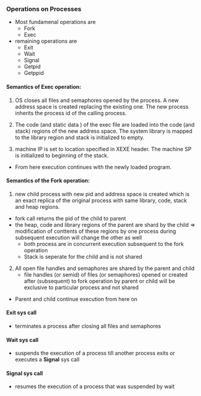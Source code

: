 ### Operations on Processes
- Most fundamenal operations are
    - Fork
    - Exec
- remaining operations are
    - Exit
    - Wait
    - Signal
    - Getpid
    - Getppid
#### Semantics of Exec operation:
1. OS closes all files and semaphores opened by the process.  A new address space is created replacing the existing one.  The new process inherits the process id of the calling process.

2. The code (and static data ) of the exec file are loaded into the code (and stack) regions of the new address space.  The system library is mapped to the library region and stack is initialized to empty.

3. machine IP is set to location specified in XEXE header.  The machine SP is initialized to beginning of the stack. 
- From here execution continues with the newly loaded program.

#### Semantics of the Fork operation:
1. new child process with new pid and address space is created which is an exact replica of the original process with same library, code, stack and heap regions.
- fork call returns the pid of the child to parent
- the heap, code and library regions of the parent are shard by the child
    => modification of conttents of these regions by one process during subsequent execution will change the other as well
    - both process are in concurrent execution subsequent to the fork operation
    - Stack is seperate for the child and is not shared

2. All open file handles and semaphores are shared by the parent and child
    - file handles (or semid) of files (or semaphores) opened or created after (subsequent) to fork operation by parent or child will be exclusive to particular process and not shared
- Parent and child continue execution from here on

#### Exit sys call
- terminates a process after closing all files and semaphores

#### Wait sys call
- suspends the execution of a process till another process exits or executes a **Signal** sys call

#### Signal sys call
- resumes the execution of a process that was suspended by wait